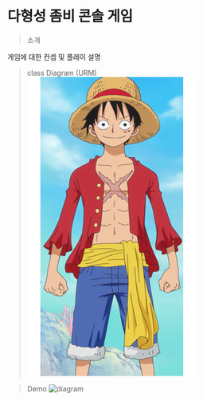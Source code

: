 # 다형성 좀비 콘솔 게임

> 소개
>
게임에 대한 컨셉 및 플레이 설명 

> class Diagram (URM)
![diagram](https://raw.githubusercontent.com/changwooning/ZombieGame/7fbd8f802cae3607b6d85bd6b799599909eea6fa/images/image.png) <br>

> Demo
![diagram]()
